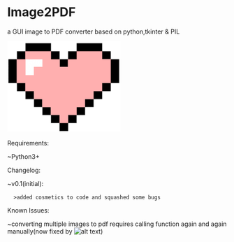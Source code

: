 # Image2PDF
a GUI image to PDF converter based on python,tkinter & PIL


![alt text](https://github.com/HrithikMJ/uforun69/blob/main/images/heart1.png?raw=true)

Requirements:


   ~Python3+



Changelog:

   ~v0.1(initial):

      >added cosmetics to code and squashed some bugs  




Known Issues:

   ~converting multiple images to pdf requires calling function again and again manually(now fixed by ![alt text](https://github.com/Dharundds))
